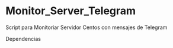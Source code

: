 # Monitor_Server_Telegram
Script para Monitoriar Servidor Centos con mensajes de Telegram

Dependencias
